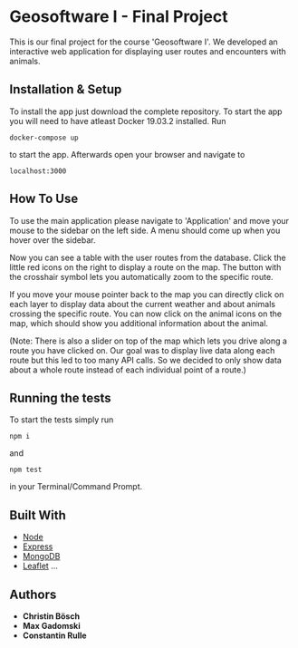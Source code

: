 # Geosoftware I - Final Project

This is our final project for the course 'Geosoftware I'. We developed an interactive web application for displaying user routes and encounters with animals. 

## Installation & Setup

To install the app just download the complete repository. To start the app you will need to have atleast Docker 19.03.2 installed. Run 
```
docker-compose up
```
to start the app. Afterwards open your browser and navigate to
```
localhost:3000
```
## How To Use
To use the main application please navigate to 'Application' and move your mouse to the sidebar on the left side. A menu should come up when you hover over the sidebar. 

Now you can see a table with the user routes from the database. Click the little red icons on the right to display a route on the map. The button with the crosshair symbol lets you automatically zoom to the specific route. 

If you move your mouse pointer back to the map you can directly click on each layer to display data about the current weather and about animals crossing the specific route. You can now click on the animal icons on the map, which should show you additional information about the animal.

(Note: There is also a slider on top of the map which lets you drive along a route you have clicked on. Our goal was to display live data along each route but this led to too many API calls. So we decided to only show data about a whole route instead of each individual point of a route.)

## Running the tests

To start the tests simply run
```
npm i
```
and
```
npm test
```

in your Terminal/Command Prompt.

## Built With

* [Node](https://nodejs.org/en/)
* [Express](https://expressjs.com/de/) 
* [MongoDB](https://www.mongodb.com)
* [Leaflet](https://leafletjs.com)
...

## Authors

* **Christin Bösch** 
* **Max Gadomski**
* **Constantin Rulle** 


